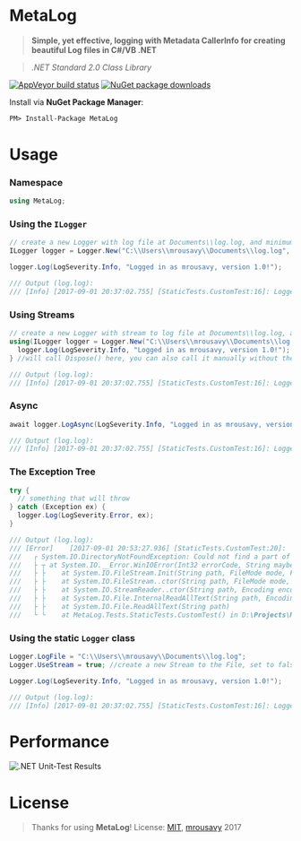 # MetaLog
> **Simple, yet effective, logging with Metadata CallerInfo for creating beautiful Log files in C#/VB .NET**

> _.NET Standard 2.0 Class Library_

[![AppVeyor build status](https://ci.appveyor.com/api/projects/status/u3sp06j9n72sb8t5?svg=true)](#MetaLog) [![NuGet package downloads](https://img.shields.io/nuget/dt/MetaLog.svg)](http://nuget.org/packages/MetaLog)

Install via **NuGet Package Manager**:
```pm
PM> Install-Package MetaLog
```

# Usage
### Namespace
```cs
using MetaLog;
```

### Using the `ILogger`
```cs
// create a new Logger with log file at Documents\\log.log, and minimum log severity "Info"
ILogger logger = Logger.New("C:\\Users\\mrousavy\\Documents\\log.log", LogSeverity.Info);

logger.Log(LogSeverity.Info, "Logged in as mrousavy, version 1.0!");

/// Output (log.log):
/// [Info] [2017-09-01 20:37:02.755] [StaticTests.CustomTest:16]: Logged in as mrousavy, version 1.0!
```

### Using Streams
```cs
// create a new Logger with stream to log file at Documents\\log.log, and minimum log severity "Info"
using(ILogger logger = Logger.New("C:\\Users\\mrousavy\\Documents\\log.log", LogSeverity.Info, true)) {
  logger.Log(LogSeverity.Info, "Logged in as mrousavy, version 1.0!");
} //will call Dispose() here, you can also call it manually without the using(..){..} directive

/// Output (log.log):
/// [Info] [2017-09-01 20:37:02.755] [StaticTests.CustomTest:16]: Logged in as mrousavy, version 1.0!
```

### Async
```cs
await logger.LogAsync(LogSeverity.Info, "Logged in as mrousavy, version 1.0!");

/// Output (log.log):
/// [Info] [2017-09-01 20:37:02.755] [StaticTests.CustomTest:16]: Logged in as mrousavy, version 1.0!
```

### The Exception Tree
```cs
try {
  // something that will throw
} catch (Exception ex) {
  logger.Log(LogSeverity.Error, ex);
}

/// Output (log.log):
/// [Error]    [2017-09-01 20:53:27.936] [StaticTests.CustomTest:20]:             BEGIN EXCEPTION TREE:
///   ┌ System.IO.DirectoryNotFoundException: Could not find a part of the path 'C:\Users\mrousavy\test.txt'.
///   ├ ┬ at System.IO.__Error.WinIOError(Int32 errorCode, String maybeFullPath)
///   ├ ├    at System.IO.FileStream.Init(String path, FileMode mode, FileAccess access, Int32 rights, Boolean useRights, FileShare share, Int32 bufferSize, FileOptions options, /// SECURITY_ATTRIBUTES secAttrs, String msgPath, Boolean bFromProxy, Boolean useLongPath, Boolean checkHost)
///   ├ ├    at System.IO.FileStream..ctor(String path, FileMode mode, FileAccess access, FileShare share, Int32 bufferSize, FileOptions options, String msgPath, Boolean bFromProxy, Boolean useLongPath, Boolean checkHost)
///   ├ ├    at System.IO.StreamReader..ctor(String path, Encoding encoding, Boolean detectEncodingFromByteOrderMarks, Int32 bufferSize, Boolean checkHost)
///   ├ ├    at System.IO.File.InternalReadAllText(String path, Encoding encoding, Boolean checkHost)
///   ├ ├    at System.IO.File.ReadAllText(String path)
///   └ └    at MetaLog.Tests.StaticTests.CustomTest() in D:\Projects\MetaLog\MetaLog.Tests\StaticTests.cs:line 18

```

### Using the static `Logger` class
```cs
Logger.LogFile = "C:\\Users\\mrousavy\\Documents\\log.log";
Logger.UseStream = true; //create a new Stream to the File, set to false to dispose the Stream

Logger.Log(LogSeverity.Info, "Logged in as mrousavy, version 1.0!");

/// Output (log.log):
/// [Info] [2017-09-01 20:37:02.755] [StaticTests.CustomTest:16]: Logged in as mrousavy, version 1.0!
```

# Performance
![.NET Unit-Test Results](https://github.com/mrousavy/MetaLog/raw/master/Images/Tests_Screenshot.png)

# License
> Thanks for using **MetaLog**! License: [MIT](https://github.com/mrousavy/MetaLog/blob/master/LICENSE), [mrousavy](http://github.com/mrousavy) 2017
